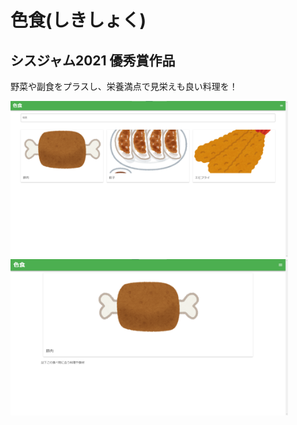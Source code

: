 # 色食(しきしょく)

## シスジャム2021 優秀賞作品

野菜や副食をプラスし、栄養満点で見栄えも良い料理を！

<img height="250" alt="ホーム画面" src="presentation/images/home.png">

<img height="250" alt="詳細？画面" src="presentation/images/list.png">
